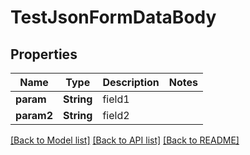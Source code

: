 # TestJsonFormDataBody

## Properties
Name | Type | Description | Notes
------------ | ------------- | ------------- | -------------
**param** | **String** | field1 | 
**param2** | **String** | field2 | 

[[Back to Model list]](../README.md#documentation-for-models) [[Back to API list]](../README.md#documentation-for-api-endpoints) [[Back to README]](../README.md)


